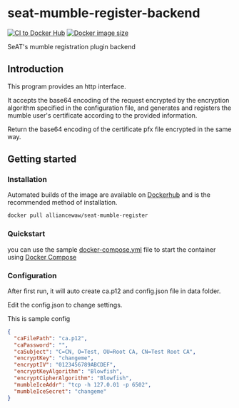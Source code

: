 # seat-mumble-register-backend

[![CI to Docker Hub](https://github.com/waw-eve/seat-mumble-register-backend/actions/workflows/main.yml/badge.svg)](https://github.com/waw-eve/seat-mumble-register-backend/actions/workflows/main.yml)
[![Docker image size](https://img.shields.io/docker/image-size/alliancewaw/seat-mumble-register)](https://hub.docker.com/r/alliancewaw/seat-mumble-register)

SeAT's mumble registration plugin backend

## Introduction

This program provides an http interface.

It accepts the base64 encoding of the request encrypted by the encryption algorithm specified in the configuration file, and generates and registers the mumble user's certificate according to the provided information.

Return the base64 encoding of the certificate pfx file encrypted in the same way.

## Getting started

### Installation

Automated builds of the image are available on [Dockerhub](https://hub.docker.com/r/alliancewaw/seat-mumble-register) and is the recommended method of installation.

```bash
docker pull alliancewaw/seat-mumble-register
```

### Quickstart

you can use the sample [docker-compose.yml](docker-compose.yml) file to start the container using [Docker Compose](https://docs.docker.com/compose/)

### Configuration

After first run, it will auto create ca.p12 and config.json file in data folder.

Edit the config.json to change settings.

This is sample config

```json
{
  "caFilePath": "ca.p12",
  "caPassword": "",
  "caSubject": "C=CN, O=Test, OU=Root CA, CN=Test Root CA",
  "encryptKey": "changeme",
  "encryptIV": "0123456789ABCDEF",
  "encryptKeyAlgorithm": "Blowfish",
  "encryptCipherAlgorithm": "Blowfish",
  "mumbleIceAddr": "tcp -h 127.0.01 -p 6502",
  "mumbleIceSecret": "changeme"
}
```
